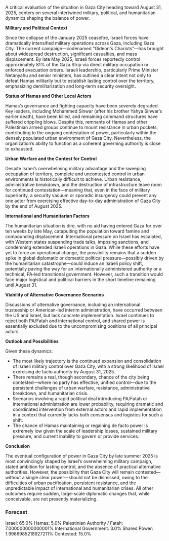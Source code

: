 A critical evaluation of the situation in Gaza City heading toward August 31, 2025, centers on several intertwined military, political, and humanitarian dynamics shaping the balance of power.

**Military and Political Context**

Since the collapse of the January 2025 ceasefire, Israeli forces have dramatically intensified military operations across Gaza, including Gaza City. The current campaign—codenamed "Gideon's Chariots"—has brought about widespread destruction, significant casualties, and mass displacement. By late May 2025, Israeli forces reportedly control approximately 81% of the Gaza Strip via direct military occupation or enforced evacuation orders. Israeli leadership, particularly Prime Minister Netanyahu and senior ministers, has outlined a clear intent not only to defeat Hamas militarily but to establish lasting control over the territory, emphasizing demilitarization and long-term security oversight.

**Status of Hamas and Other Local Actors**

Hamas’s governance and fighting capacity have been severely degraded. Key leaders, including Mohammed Sinwar (after his brother Yahya Sinwar’s earlier death), have been killed, and remaining command structures have suffered crippling blows. Despite this, remnants of Hamas and other Palestinian armed groups continue to mount resistance in urban pockets, contributing to the ongoing contestation of power, particularly within the densely populated urban environment of Gaza City. Nevertheless, the organization’s ability to function as a coherent governing authority is close to exhausted.

**Urban Warfare and the Contest for Control**

Despite Israel’s overwhelming military advantage and the sweeping occupation of territory, complete and uncontested control in urban environments is historically difficult to achieve. Urban resistance, administrative breakdown, and the destruction of infrastructure leave room for continued contestation—meaning that, even in the face of military superiority, a security vacuum or sporadic insurgency could prevent any one actor from exercising effective day-to-day administration of Gaza City by the end of August 2025.

**International and Humanitarian Factors**

The humanitarian situation is dire, with no aid having entered Gaza for over ten weeks by late May, catapulting the population toward famine and compounding displacement. International pressure on Israel has escalated, with Western states suspending trade talks, imposing sanctions, and condemning extended Israeli operations in Gaza. While these efforts have yet to force an operational change, the possibility remains that a sudden spike in global diplomatic or domestic political pressure—possibly driven by the humanitarian catastrophe—could induce an Israeli policy shift, potentially paving the way for an internationally administered authority or a technical, PA-led transitional government. However, such a transition would face major logistical and political barriers in the short timeline remaining until August 31.

**Viability of Alternative Governance Scenarios**

Discussions of alternative governance, including an international trusteeship or American-led interim administration, have occurred between the US and Israel, but lack concrete implementation. Israel continues to reject both PA/Fatah and international control, and shared power is essentially excluded due to the uncompromising positions of all principal actors.

**Outlook and Possibilities**

Given these dynamics:
- The most likely trajectory is the continued expansion and consolidation of Israeli military control over Gaza City, with a strong likelihood of Israel exercising de facto authority by August 31, 2025.
- There remains a real, though secondary, chance of the city being contested—where no party has effective, unified control—due to the persistent challenges of urban warfare, resistance, administrative breakdown, and humanitarian crisis.
- Scenarios involving a rapid political deal introducing PA/Fatah or international administration are lower probability, requiring dramatic and coordinated intervention from external actors and rapid implementation in a context that currently lacks both consensus and logistics for such a shift.
- The chance of Hamas maintaining or regaining de facto power is extremely low given the scale of leadership losses, sustained military pressure, and current inability to govern or provide services.

**Conclusion**

The eventual configuration of power in Gaza City by late summer 2025 is most convincingly shaped by Israel’s overwhelming military campaign, stated ambition for lasting control, and the absence of practical alternative authorities. However, the possibility that Gaza City will remain contested—without a single clear power—should not be dismissed, owing to the difficulties of urban pacification, persistent resistance, and the unpredictable impact of international and humanitarian crises. All other outcomes require sudden, large-scale diplomatic changes that, while conceivable, are not presently materializing.

### Forecast

Israel: 65.0%
Hamas: 5.0%
Palestinian Authority / Fatah: 7.000000000000001%
International Government: 3.0%
Shared Power: 1.9986985218927211%
Contested: 15.0%
